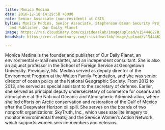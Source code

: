```yaml
---
title: Monica Medina
date: 2018-12-10 14:29:58 +0000
role: Senior Associate (non-resident) at CSIS
byline: Monica Medina, Senior Associate, Stephenson Ocean Security Project and Founder
  and Publisher, Our Daily Planet
image: https://res.cloudinary.com/csisideaslab/image/upload/v1544462781/ocean/medina-headshot-test.png
headshot: https://res.cloudinary.com/csisideaslab/image/upload/v1544462781/ocean/medina-headshot-test.png

---
```

Monica Medina is the founder and publisher of Our Daily Planet, an environmental e-mail newsletter, and an independent consultant. She is also an adjunct professor in the School of Foreign Service at Georgetown University. Previously, Ms. Medina served as deputy director of the Environment Program at the Walton Family Foundation, and she was senior director of ocean policy at the National Geographic Society. From 2012 to 2013, she served as special assistant to the secretary of defense. Earlier, she served as principal deputy undersecretary of commerce for oceans and atmosphere at the National Oceanic and Atmospheric Administration, where she led efforts on Arctic conservation and restoration of the Gulf of Mexico after the Deepwater Horizon oil spill. She serves on the boards of two nonprofit organizations: SkyTruth, Inc., which uses satellite imagery to monitor environmental threats; and the Service Women’s Action Network, which supports women service members and veterans.
